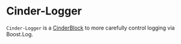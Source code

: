 # Cinder-Logger
`Cinder-Logger` is a [CinderBlock](http://libcinder.org/) to more carefully control logging via Boost.Log.
